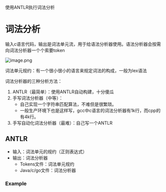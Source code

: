 使用ANTLR执行词法分析

# 词法分析

输入c语言代码，输出是词法单元流，用于给语法分析器使用。语法分析器会按需向词法分析器一个个索要token

![image.png](https://pic-1257412153.cos.ap-nanjing.myqcloud.com/images/2023/12/29/20231229165510-c44e81.png)

词法单元规约：有一个很小很小的语言来规定词法的构成，一般为lex语法

词法分析器的三种分析方法：
1. ANTLR（最简单）：使用ANTLR自动构建，十分傻瓜
2. 手写词法分析器（中等）：
	- 自己实现一个字符串匹配算法，不难但是很繁琐。
	- 一般生产环境下也是这样写，gcc中c语言的词法分析器有1k行，而cpp的有4k行。
1. 手写自动化词法分析器（最难）：自己写一个ANTLR
## ANTLR

- 输入：词法单元的规约（正则表达式）
- 输出：词法分析器
	- Tokens文件：词法单元规约
	- Java/c/go文件：词法分析器

### Example

